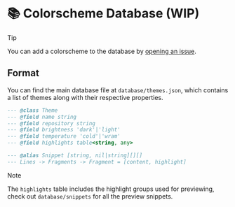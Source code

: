 # 📚 Colorscheme Database (WIP)

> [!TIP]
> You can add a colorscheme to the database by [opening an issue](https://github.com/LmanTW/themify.nvim/issues/new/choose).

## Format

You can find the main database file at `database/themes.json`, which contains a list of themes along with their respective properties.

```lua
--- @class Theme
--- @field name string
--- @field repository string
--- @field brightness 'dark'|'light'
--- @field temperature 'cold'|'wram'
--- @field highlights table<string, any>

--- @alias Snippet [string, nil|string][][]
--- Lines -> Fragments -> Fragment = [content, highlight]
```

> [!NOTE]
> The `highlights` table includes the highlight groups used for previewing, check out `database/snippets` for all the preview snippets.
